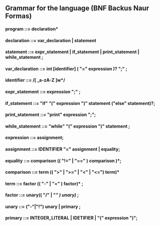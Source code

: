 ## Grammar for the language (BNF Backus Naur Formas)
#### program ::= declaration*
#### declaration ::= var_declaration | statement
#### statement ::= expr_statement | if_statement | print_statement | while_statement ;

#### var_declaration ::= int [identifier] ( "=" expression )? ";" ;

#### identifier ::= /[ _a-zA-Z ]w*/
#### expr_statement ::= expression ";" ;
#### if_statement ::= "if" "(" expression ")" statement ("else" statement)?;
#### print_statement ::= "print" expression ";";
#### while_statement ::= "while" "(" expression ")" statement ;

#### expression ::= assignment;
#### assignment ::= IDENTIFIER "=" assignment | equality;
#### equality ::= comparison (( "!=" | "==" ) comparison )*;
#### comparison ::= term (( ">" | ">=" | "<" | "<=") term)*
#### term ::= factor (( "-" | "+" ) factor)* ;
#### factor ::= unary(( "/" | "*" ) unary)* ;
#### unary ::= ("-"|"!") unary | primary ;
#### primary ::= INTEGER_LITERAL | IDETIFIER | "(" expression ")";


